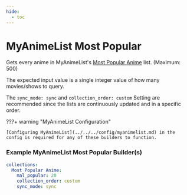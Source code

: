 ```yaml
---
hide:
  - toc
---
```

# MyAnimeList Most Popular

Gets every anime in MyAnimeList's [Most Popular Anime](https://myanimelist.net/topanime.php?type=bypopularity) list. (Maximum: 500)

The expected input value is a single integer value of how many movies/shows to query.

The `sync_mode: sync` and `collection_order: custom` Setting are recommended since the lists are continuously updated and in a specific order. 

???+ warning "MyAnimeList Configuration"

    [Configuring MyAnimeList](../../../config/myanimelist.md) in the config is required for any of these builders to function.

### Example MyAnimeList Most Popular Builder(s)

```yaml
collections:
  Most Popular Anime:
    mal_popular: 20
    collection_order: custom
    sync_mode: sync
```

